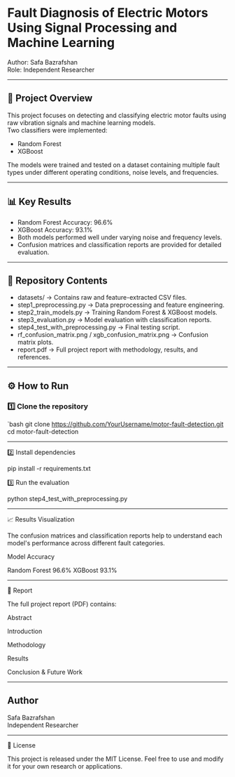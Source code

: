 # Fault Diagnosis of Electric Motors Using Signal Processing and Machine Learning

Author: Safa Bazrafshan  
Role: Independent Researcher  

---

## 📌 Project Overview
This project focuses on detecting and classifying electric motor faults using raw vibration signals and machine learning models.  
Two classifiers were implemented:
- Random Forest
- XGBoost

The models were trained and tested on a dataset containing multiple fault types under different operating conditions, noise levels, and frequencies.

---

## 📊 Key Results
- Random Forest Accuracy: 96.6%
- XGBoost Accuracy: 93.1%
- Both models performed well under varying noise and frequency levels.
- Confusion matrices and classification reports are provided for detailed evaluation.

---

## 📂 Repository Contents
- datasets/ → Contains raw and feature-extracted CSV files.
- step1_preprocessing.py → Data preprocessing and feature engineering.
- step2_train_models.py → Training Random Forest & XGBoost models.
- step3_evaluation.py → Model evaluation with classification reports.
- step4_test_with_preprocessing.py → Final testing script.
- rf_confusion_matrix.png / xgb_confusion_matrix.png → Confusion matrix plots.
- report.pdf → Full project report with methodology, results, and references.

---

## ⚙️ How to Run
### 1️⃣ Clone the repository
`bash
git clone https://github.com/YourUsername/motor-fault-detection.git
cd motor-fault-detection

---

2️⃣ Install dependencies

pip install -r requirements.txt

3️⃣ Run the evaluation

python step4_test_with_preprocessing.py


---

📈 Results Visualization

The confusion matrices and classification reports help to understand each model's performance across different fault categories.

Model Accuracy

Random Forest 96.6%
XGBoost 93.1%

---

📄 Report

The full project report (PDF) contains:

Abstract

Introduction

Methodology

Results

Conclusion & Future Work

---

## Author
Safa Bazrafshan  
Independent Researcher

---

📜 License

This project is released under the MIT License. Feel free to use and modify it for your own research or applications.
